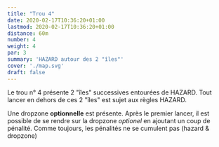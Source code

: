 ```yaml
---
title: "Trou 4"
date: 2020-02-17T10:36:20+01:00
lastmod: 2020-02-17T10:36:20+01:00
distance: 60m
number: 4
weight: 4
par: 3
summary: 'HAZARD autour des 2 "îles"'
cover: './map.svg'
draft: false
---
```


Le trou n° 4 présente 2 "îles" successives entourées de HAZARD. Tout lancer en dehors de ces 2 "îles" est sujet aux  règles HAZARD.

Une dropzone __optionnelle__ est présente. Après le premier lancer, il est possible de se rendre sur la dropzone _optionel_ en ajoutant un coup de pénalité. Comme toujours, les pénalités ne se cumulent pas (hazard & dropzone)



